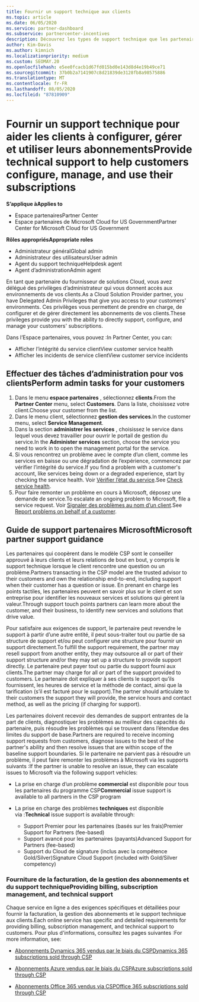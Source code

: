 ```yaml
---
title: Fournir un support technique aux clients
ms.topic: article
ms.date: 06/05/2020
ms.service: partner-dashboard
ms.subservice: partnercenter-incentives
description: Découvrez les types de support technique que les partenaires du programme fournisseur de solutions peuvent offrir à leurs clients.
author: Kim-Davis
ms.author: kimnich
ms.localizationpriority: medium
ms.custom: SEOMAY.20
ms.openlocfilehash: e5ee0fcacb1d67fd015bd0e143d8d4e19b49ce71
ms.sourcegitcommit: 37b0b2a7141907c8d21839de3128fb8a98575886
ms.translationtype: MT
ms.contentlocale: fr-FR
ms.lasthandoff: 08/05/2020
ms.locfileid: "87810909"
---
```

# <a name="provide-technical-support-to-help-customers-configure-manage-and-use-their-subscriptions"></a><span data-ttu-id="34dff-103">Fournir un support technique pour aider les clients à configurer, gérer et utiliser leurs abonnements</span><span class="sxs-lookup"><span data-stu-id="34dff-103">Provide technical support to help customers configure, manage, and use their subscriptions</span></span>

<span data-ttu-id="34dff-104">**S’applique à**</span><span class="sxs-lookup"><span data-stu-id="34dff-104">**Applies to**</span></span>

- <span data-ttu-id="34dff-105">Espace partenaires</span><span class="sxs-lookup"><span data-stu-id="34dff-105">Partner Center</span></span>
- <span data-ttu-id="34dff-106">Espace partenaires de Microsoft Cloud for US Government</span><span class="sxs-lookup"><span data-stu-id="34dff-106">Partner Center for Microsoft Cloud for US Government</span></span>

<span data-ttu-id="34dff-107">**Rôles appropriés**</span><span class="sxs-lookup"><span data-stu-id="34dff-107">**Appropriate roles**</span></span>
- <span data-ttu-id="34dff-108">Administrateur général</span><span class="sxs-lookup"><span data-stu-id="34dff-108">Global admin</span></span>
- <span data-ttu-id="34dff-109">Administrateur des utilisateurs</span><span class="sxs-lookup"><span data-stu-id="34dff-109">User admin</span></span>
- <span data-ttu-id="34dff-110">Agent du support technique</span><span class="sxs-lookup"><span data-stu-id="34dff-110">Helpdesk agent</span></span>
- <span data-ttu-id="34dff-111">Agent d’administration</span><span class="sxs-lookup"><span data-stu-id="34dff-111">Admin agent</span></span>

<span data-ttu-id="34dff-112">En tant que partenaire du fournisseur de solutions Cloud, vous avez délégué des privilèges d’administrateur qui vous donnent accès aux environnements de vos clients.</span><span class="sxs-lookup"><span data-stu-id="34dff-112">As a Cloud Solution Provider partner, you have Delegated Admin Privileges that give you access to your customers' environments.</span></span> <span data-ttu-id="34dff-113">Ces privilèges vous permettent de prendre en charge, de configurer et de gérer directement les abonnements de vos clients.</span><span class="sxs-lookup"><span data-stu-id="34dff-113">These privileges provide you with the ability to directly support, configure, and manage your customers' subscriptions.</span></span>

<span data-ttu-id="34dff-114">Dans l’Espace partenaires, vous pouvez&nbsp;:</span><span class="sxs-lookup"><span data-stu-id="34dff-114">In Partner Center, you can:</span></span>

- <span data-ttu-id="34dff-115">Afficher l’intégrité du service client</span><span class="sxs-lookup"><span data-stu-id="34dff-115">View customer service health</span></span>
- <span data-ttu-id="34dff-116">Afficher les incidents de service client</span><span class="sxs-lookup"><span data-stu-id="34dff-116">View customer service incidents</span></span>

## <a name="perform-admin-tasks-for-your-customers"></a><span data-ttu-id="34dff-117">Effectuer des tâches d’administration pour vos clients</span><span class="sxs-lookup"><span data-stu-id="34dff-117">Perform admin tasks for your customers</span></span>

1. <span data-ttu-id="34dff-118">Dans le menu **espace partenaires** , sélectionnez **clients**.</span><span class="sxs-lookup"><span data-stu-id="34dff-118">From the **Partner Center** menu, select **Customers**.</span></span> <span data-ttu-id="34dff-119">Dans la liste, choisissez votre client.</span><span class="sxs-lookup"><span data-stu-id="34dff-119">Choose your customer from the list.</span></span>
2. <span data-ttu-id="34dff-120">Dans le menu client, sélectionnez **gestion des services**.</span><span class="sxs-lookup"><span data-stu-id="34dff-120">In the customer menu, select **Service Management**.</span></span>
3. <span data-ttu-id="34dff-121">Dans la section **administrer les services** , choisissez le service dans lequel vous devez travailler pour ouvrir le portail de gestion du service.</span><span class="sxs-lookup"><span data-stu-id="34dff-121">In the **Administer services** section, choose the service you need to work in to open the management portal for the service.</span></span>
4. <span data-ttu-id="34dff-122">Si vous rencontrez un problème avec le compte d’un client, comme les services en baisse ou une dégradation de l’expérience, commencez par vérifier l’intégrité du service.</span><span class="sxs-lookup"><span data-stu-id="34dff-122">If you find a problem with a customer's account, like services being down or a degraded experience, start by checking the service health.</span></span> <span data-ttu-id="34dff-123">Voir [Vérifier l’état du service](check-service-health.md).</span><span class="sxs-lookup"><span data-stu-id="34dff-123">See [Check service health](check-service-health.md).</span></span>
5. <span data-ttu-id="34dff-124">Pour faire remonter un problème en cours à Microsoft, déposez une demande de service.</span><span class="sxs-lookup"><span data-stu-id="34dff-124">To escalate an ongoing problem to Microsoft, file a service request.</span></span> <span data-ttu-id="34dff-125">Voir [Signaler des problèmes au nom d’un client](report-problems-on-behalf-of-a-customer.md).</span><span class="sxs-lookup"><span data-stu-id="34dff-125">See [Report problems on behalf of a customer](report-problems-on-behalf-of-a-customer.md).</span></span>

## <a name="microsoft-partner-support-guidance"></a><span data-ttu-id="34dff-126">Guide de support partenaires Microsoft</span><span class="sxs-lookup"><span data-stu-id="34dff-126">Microsoft partner support guidance</span></span>

<span data-ttu-id="34dff-127">Les partenaires qui coopèrent dans le modèle CSP sont le conseiller approuvé à leurs clients et leurs relations de bout en bout, y compris le support technique lorsque le client rencontre une question ou un problème.</span><span class="sxs-lookup"><span data-stu-id="34dff-127">Partners transacting in the CSP model are the trusted advisor to their customers and own the relationship end-to-end, including support when their customer has a question or issue.</span></span> <span data-ttu-id="34dff-128">En prenant en charge les points tactiles, les partenaires peuvent en savoir plus sur le client et son entreprise pour identifier les nouveaux services et solutions qui gèrent la valeur.</span><span class="sxs-lookup"><span data-stu-id="34dff-128">Through support touch points partners can learn more about the customer, and their business, to identify new services and solutions that drive value.</span></span>

<span data-ttu-id="34dff-129">Pour satisfaire aux exigences de support, le partenaire peut revendre le support à partir d’une autre entité, il peut sous-traiter tout ou partie de sa structure de support et/ou peut configurer une structure pour fournir un support directement.</span><span class="sxs-lookup"><span data-stu-id="34dff-129">To fulfill the support requirement, the partner may resell support from another entity, they may outsource all or part of their support structure and/or they may set up a structure to provide support directly.</span></span>  <span data-ttu-id="34dff-130">Le partenaire peut payer tout ou partie du support fourni aux clients.</span><span class="sxs-lookup"><span data-stu-id="34dff-130">The partner may charge for all or part of the support provided to customers.</span></span> <span data-ttu-id="34dff-131">Le partenaire doit expliquer à ses clients le support qu’ils fournissent, les heures de service et la méthode de contact, ainsi que la tarification (s’il est facturé pour le support).</span><span class="sxs-lookup"><span data-stu-id="34dff-131">The partner should articulate to their customers the support they will provide, the service hours and contact method, as well as the pricing (if charging for support).</span></span> 

<span data-ttu-id="34dff-132">Les partenaires doivent recevoir des demandes de support entrantes de la part de clients, diagnostiquer les problèmes au meilleur des capacités du partenaire, puis résoudre les problèmes qui se trouvent dans l’étendue des limites du support de base.</span><span class="sxs-lookup"><span data-stu-id="34dff-132">Partners are required to receive incoming support requests from customers, diagnose issues to the best of the partner's ability and then resolve issues that are within scope of the baseline support boundaries.</span></span> <span data-ttu-id="34dff-133">Si le partenaire ne parvient pas à résoudre un problème, il peut faire remonter les problèmes à Microsoft via les supports suivants :</span><span class="sxs-lookup"><span data-stu-id="34dff-133">If the partner is unable to resolve an issue, they can escalate issues to Microsoft via the following support vehicles:</span></span>

- <span data-ttu-id="34dff-134">La prise en charge d’un problème **commercial** est disponible pour tous les partenaires du programme CSP</span><span class="sxs-lookup"><span data-stu-id="34dff-134">**Commercial** issue support is available to all partners in the CSP program</span></span>

- <span data-ttu-id="34dff-135">La prise en charge des problèmes **techniques** est disponible via :</span><span class="sxs-lookup"><span data-stu-id="34dff-135">**Technical** issue support is available through:</span></span>

  - <span data-ttu-id="34dff-136">Support Premier pour les partenaires (basés sur les frais)</span><span class="sxs-lookup"><span data-stu-id="34dff-136">Premier Support for Partners (fee-based)</span></span>
  - <span data-ttu-id="34dff-137">Support avancé pour les partenaires (payants)</span><span class="sxs-lookup"><span data-stu-id="34dff-137">Advanced Support for Partners (fee-based)</span></span>
  - <span data-ttu-id="34dff-138">Support du Cloud de signature (inclus avec la compétence Gold/Silver)</span><span class="sxs-lookup"><span data-stu-id="34dff-138">Signature Cloud Support (included with Gold/Silver competency)</span></span>

### <a name="providing-billing-subscription-management-and-technical-support"></a><span data-ttu-id="34dff-139">Fourniture de la facturation, de la gestion des abonnements et du support technique</span><span class="sxs-lookup"><span data-stu-id="34dff-139">Providing billing, subscription management, and technical support</span></span> 

<span data-ttu-id="34dff-140">Chaque service en ligne a des exigences spécifiques et détaillées pour fournir la facturation, la gestion des abonnements et le support technique aux clients.</span><span class="sxs-lookup"><span data-stu-id="34dff-140">Each online service has specific and detailed requirements for providing billing, subscription management, and technical support to customers.</span></span> <span data-ttu-id="34dff-141">Pour plus d'informations, consultez les pages suivantes :</span><span class="sxs-lookup"><span data-stu-id="34dff-141">For more information, see:</span></span>

- [<span data-ttu-id="34dff-142">Abonnements Dynamics 365 vendus par le biais du CSP</span><span class="sxs-lookup"><span data-stu-id="34dff-142">Dynamics 365 subscriptions sold through CSP</span></span>](https://www.microsoftpartnercommunity.com/t5/CSP/Microsoft-Partner-Support-Guidance/m-p/5262#M30)

- [<span data-ttu-id="34dff-143">Abonnements Azure vendus par le biais du CSP</span><span class="sxs-lookup"><span data-stu-id="34dff-143">Azure subscriptions sold through CSP</span></span>](https://www.microsoftpartnercommunity.com/t5/CSP/Microsoft-Partner-Support-Guidance/m-p/5263#M31)

- [<span data-ttu-id="34dff-144">Abonnements Office 365 vendus via CSP</span><span class="sxs-lookup"><span data-stu-id="34dff-144">Office 365 subscriptions sold through CSP</span></span>](https://www.microsoftpartnercommunity.com/t5/CSP/Microsoft-Partner-Support-Guidance/m-p/5264#M32)

